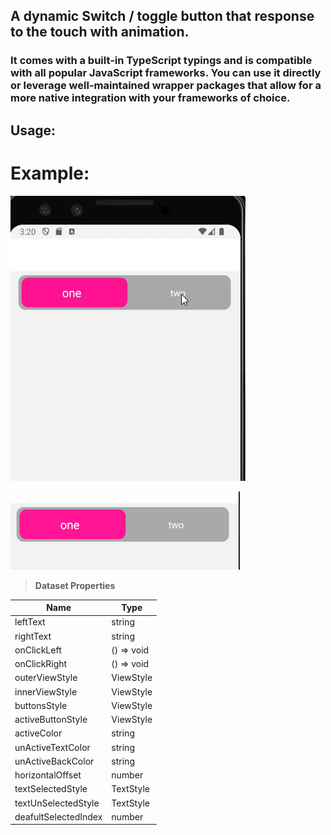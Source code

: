 ## A dynamic Switch / toggle button that response to the touch with animation.

### It comes with a built-in TypeScript typings and is compatible with all popular JavaScript frameworks. You can use it directly or leverage well-maintained wrapper packages that allow for a more native integration with your frameworks of choice.

## Usage:

<!-- const HomeScreen = ({navigation, ...props}) => {
const {} = useHomeScreen({navigation});
return (
<Box contentContainerStyle={Styles.container}>
<Spacer size={6} />
{/_ <ExpensesGraph /> _/}
<ButtonFactory
        type="switch"
        deafultSelectedIndex={0}
        leftText="one"
        rightText="two"
      />
{/_ <ExpensesView /> _/}
</Box>
);
};

export default HomeScreen; -->

# Example:

![ ](./assets/videos/video.gif)

![ ](./assets/images/image.png)

> **Dataset Properties**

| Name                 | Type       |
| -------------------- | ---------- |
| leftText             | string     |
| rightText            | string     |
| onClickLeft          | () => void |
| onClickRight         | () => void |
| outerViewStyle       | ViewStyle  |
| innerViewStyle       | ViewStyle  |
| buttonsStyle         | ViewStyle  |
| activeButtonStyle    | ViewStyle  |
| activeColor          | string     |
| unActiveTextColor    | string     |
| unActiveBackColor    | string     |
| horizontalOffset     | number     |
| textSelectedStyle    | TextStyle  |
| textUnSelectedStyle  | TextStyle  |
| deafultSelectedIndex | number     |
